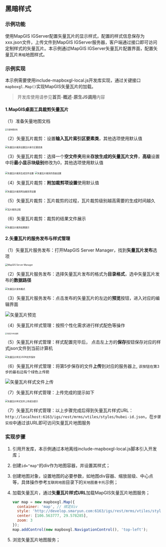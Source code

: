 ## 黑暗样式

### 示例功能

使用MapGIS IGServer配置矢量瓦片的显示样式，配置的样式信息保存为xxx.json文件，上传文件到MapGIS IGServer服务器，客户端通过接口即可访问定制样式的矢量瓦片。本示例通过MapGIS IGServer矢量瓦片配置界面，配置矢量瓦片`黑暗`地图样式。

### 示例实现

本示例需要使用include-mapboxgl-local.js开发库实现，通过关键接口`mapboxgl.Map()`实现MapGIS矢量瓦片的加载。

> 开发库使用请参见**首页**-**概述**-**原生JS调用**内容

#### 1.MapGIS桌面工具裁剪矢量瓦片

（1）准备矢量地图文档

<img src="../static/demo/mapboxgl/markdown/client-view/vectortile/document.png" alt="矢量地图文档" style="zoom: 40%;" />

（2）矢量瓦片裁剪：设置**输入瓦片索引区要素类**，其他选项使用默认值

<img src="../static/demo/mapboxgl/markdown/client-view/vectortile/index.png" alt="矢量瓦片裁剪设置瓦片索引区要素类" style="zoom: 50%;" />

（3）矢量瓦片裁剪：选择一个**空文件夹**用来**存放生成的矢量瓦片文件**，**高级**设置中将**最小显示块级别**修改为0，其他选项使用默认值

<img src="../static/demo/mapboxgl/markdown/client-view/vectortile/generate_file.png" alt="矢量瓦片裁剪生成文件设置" style="zoom: 50%;" />

<img src="../static/demo/mapboxgl/markdown/client-view/vectortile/generate_advance.png" alt="矢量瓦片裁剪的高级设置" style="zoom:50%;" />

（4）矢量瓦片裁剪：**附加裁剪项设置**使用默认值

<img src="../static/demo/mapboxgl/markdown/client-view/vectortile/other_set.png" alt="矢量瓦片裁剪附加裁剪项设置" style="zoom:50%;" />

（5）矢量瓦片裁剪：瓦片裁剪的过程，瓦片裁剪级别越高需要的生成时间越久

<img src="../static/demo/mapboxgl/markdown/client-view/vectortile/generate_process.png" alt="瓦片裁剪过程" style="zoom: 50%;" />

（6）矢量瓦片裁剪：裁剪的结果文件展示

<img src="../static/demo/mapboxgl/markdown/client-view/vectortile/result.png" alt="矢量瓦片裁剪结果展示" style="zoom:50%;" />

#### 2.矢量瓦片的服务发布与样式管理

（1）矢量瓦片服务发布：打开MapGIS Server Manager，找到**矢量瓦片发布**选项

<img src="../static/demo/mapboxgl/markdown/client-view/vectortile/server_manager.png" alt="MapGIS Server Manager" style="zoom: 50%;" />

（2）矢量瓦片服务发布：选择矢量瓦片发布的格式为**目录格式**，选中矢量瓦片发布的**数据路径**

<img src="../static/demo/mapboxgl/markdown/client-view/vectortile/publish_format.png" alt="矢量瓦片发布格式" style="zoom:50%;" />

（3）矢量瓦片服务发布：点击发布的矢量瓦片的左边的**预览**按钮，进入对应的编辑界面

![矢量瓦片预览](../static/demo/mapboxgl/markdown/client-view/vectortile/publish_preview.png)

（4）矢量瓦片样式管理：按照个性化需求进行样式配色等操作

<img src="../static/demo/mapboxgl/markdown/client-view/vectortile/style_edit.png" alt="矢量瓦片样式编辑" style="zoom: 33%;" />

（5）矢量瓦片样式管理：样式配置完毕后， 点击左上方的**保存**按钮保存对应的样式json文件到当前计算机

<img src="../static/demo/mapboxgl/markdown/client-view/vectortile/style_save.png" alt="矢量瓦片样式JSON文件保存" style="zoom:50%;" />

（6）矢量瓦片样式管理：将第5步保存的文件**上传**到对应的服务器上, `该按钮在第3步的最右边有个绿色上传箭`

![矢量瓦片样式文件上传](../static/demo/mapboxgl/markdown/client-view/vectortile/upload.png)

（7）矢量瓦片样式管理：上传完成的提示如下

<img src="../static/demo/mapboxgl/markdown/client-view/vectortile/upload_success.png" alt="矢量瓦片样式文件上传成功提示" style="zoom: 50%;" />

（7）矢量瓦片样式管理：以上步骤完成后得到矢量瓦片样式URL：`http://localhost:6163/igs/rest/mrms/vtiles/styles/hubei-id.json`，在`步骤实现`中通过该URL即可访问矢量瓦片地图服务

### 实现步骤

1. 引用开发库，本示例通过本地离线include-mapboxgl-local.js脚本引入开发库；

2. 创建`id="map"`的div作为地图容器，并设置其样式；

3. 创建地图对象，设置地图的必要参数，如地图div容器、缩放层级、中心点等，具体操作参考`互联网地图`目录下的`天地图墨卡托`示例；

4. 加载矢量瓦片，通过**矢量瓦片样式URL**加载MapGIS矢量瓦片地图服务；

   ```js
   var map = new mapboxgl.Map({
     container: 'map', // 绑定div
     style: 'http://develop.smaryun.com:6163/igs/rest/mrms/vtiles/styles/黑暗样式.json',
     center: [106.563777, 29.578285],
     zoom: 3
   });
   map.addControl(new mapboxgl.NavigationControl(), 'top-left');
   ```

5. 浏览矢量瓦片地图服务；

